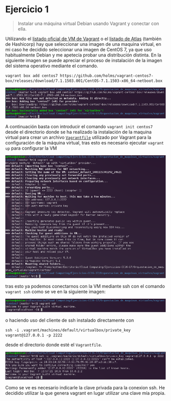 # Ejercicio 1
> Instalar una máquina virtual Debian usando Vagrant y conectar con ella.

Utilizando el [listado oficial de VM de Vagrant](http://www.vagrantbox.es/) o el [listado de Atlas](https://atlas.hashicorp.com/boxes/search) (también de Hashicorp) hay que seleccionar una imagen de una maquina virtual, en mi caso he decidido seleccionar una imagen de CentOS 7, ya que uso habitualmente Debian y me apetecía probar una distribución distinta. En la siguiente imagen se puede apreciar el proceso de instalación de la imagen del sistema operativo mediante el comando.
```
vagrant box add centos7 https://github.com/holms/vagrant-centos7-box/releases/download/7.1.1503.001/CentOS-7.1.1503-x86_64-netboot.box

```

![Instalacion Centos 7](imagenes/Ejercicio1.1.png "Instalacion Centos 7")

A continuación basta con introducir el comando `vagrant init centos7` desde el directorio donde se ha realizado la instalación de la maquina virtual para crear un archivo [`Vagrantfile`](vagrant/centos7/VagrantfileEj1) utilizado por Vagrant para la configuración de la máquina virtual, tras esto es necesario ejecutar `vagrant up` para configurar la VM

![vagrant up Centos 7](imagenes/Ejercicio1.2.png "vagrant up Centos 7")

tras esto ya podemos conectarnos con la VM mediante ssh con el comando `vagrant ssh` como se ve en la siguiente imagen:

![Acceso a Centos 7 vagrant](imagenes/Ejercicio1.3.png "Acceso a Centos 7 vagrant")

o haciendo uso del cliente de ssh instalado directamente con
```
ssh -i .vagrant/machines/default/virtualbox/private_key vagrant@127.0.0.1 -p 2222
```
desde el directorio donde esté el `Vagrantfile`.

![Acceso a Centos 7 ssh](imagenes/Ejercicio1.4.png "Acceso a Centos 7 ssh")


Como se ve es necesario indicarle la clave privada para la conexion ssh. He decidido utilizar la que genera vagrant en lugar utilizar una clave mía propia.
